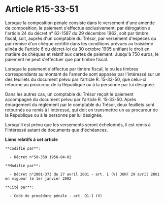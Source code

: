 # Article R15-33-51

Lorsque la composition pénale consiste dans le versement d'une amende de composition, le paiement s'effectue exclusivement,
par dérogation à l'article 24 du décret n° 62-1587 du 29 décembre 1962, soit par timbre fiscal, soit, auprès d'un comptable
du Trésor, par versement d'espèces ou par remise d'un chèque certifié dans les conditions prévues au troisième alinéa de
l'article 6 du décret-loi du 30 octobre 1935 unifiant le droit en matière de chèques et relatif aux cartes de paiement.
Jusqu'à 750 euros, le paiement ne peut s'effectuer que par timbre fiscal.

Lorsque le paiement s'effectue par timbre fiscal, le ou les timbres correspondants au montant de l'amende sont apposés par
l'intéressé sur un des feuillets du document prévu par l'article R. 15-33-50, que celui-ci retourne au procureur de la
République ou à la personne par lui désignée.

Dans les autres cas, un comptable du Trésor reçoit le paiement accompagné du document prévu par l'article R. 15-33-50. Après
émargement du règlement par le comptable du Trésor, deux feuillets sont retournés ou remis à l'intéressé, qui doit en
transmettre un au procureur de la République ou à la personne par lui désignée.

Lorsqu'il est prévu que les versements seront échelonnés, il est remis à l'intéressé autant de documents que d'échéances.

**Liens relatifs à cet article**

	**Codifié par**:

	  - Décret n°58-358 1958-04-02

	**Modifié par**:

	  - Décret n°2001-373 du 27 avril 2001 - art. 1 (V) JORF 29 avril 2001 en vigueur le 1er janvier 2002

	**Cité par**:

	  - Code de procédure pénale - art. D1-1 (V)
